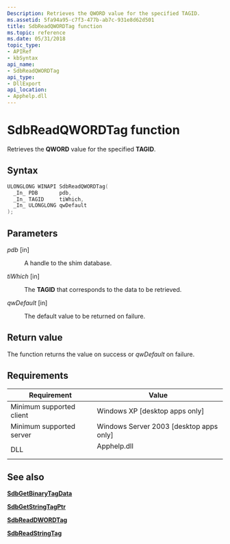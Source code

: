 ```yaml
---
Description: Retrieves the QWORD value for the specified TAGID.
ms.assetid: 5fa94a95-c7f3-477b-ab7c-931e8d62d501
title: SdbReadQWORDTag function
ms.topic: reference
ms.date: 05/31/2018
topic_type: 
- APIRef
- kbSyntax
api_name: 
- SdbReadQWORDTag
api_type: 
- DllExport
api_location: 
- Apphelp.dll
---
```


# SdbReadQWORDTag function

Retrieves the **QWORD** value for the specified **TAGID**.

## Syntax


```C++
ULONGLONG WINAPI SdbReadQWORDTag(
  _In_ PDB       pdb,
  _In_ TAGID     tiWhich,
  _In_ ULONGLONG qwDefault
);
```



## Parameters

<dl> <dt>

*pdb* \[in\]
</dt> <dd>

A handle to the shim database.

</dd> <dt>

*tiWhich* \[in\]
</dt> <dd>

The **TAGID** that corresponds to the data to be retrieved.

</dd> <dt>

*qwDefault* \[in\]
</dt> <dd>

The default value to be returned on failure.

</dd> </dl>

## Return value

The function returns the value on success or *qwDefault* on failure.

## Requirements



| Requirement | Value |
|-------------------------------------|----------------------------------------------------------------------------------------|
| Minimum supported client<br/> | Windows XP \[desktop apps only\]<br/>                                            |
| Minimum supported server<br/> | Windows Server 2003 \[desktop apps only\]<br/>                                   |
| DLL<br/>                      | <dl> <dt>Apphelp.dll</dt> </dl> |



## See also

<dl> <dt>

[**SdbGetBinaryTagData**](sdbgetbinarytagdata.md)
</dt> <dt>

[**SdbGetStringTagPtr**](sdbgetstringtagptr.md)
</dt> <dt>

[**SdbReadDWORDTag**](sdbreaddwordtag.md)
</dt> <dt>

[**SdbReadStringTag**](sdbreadstringtag.md)
</dt> </dl>

 

 





